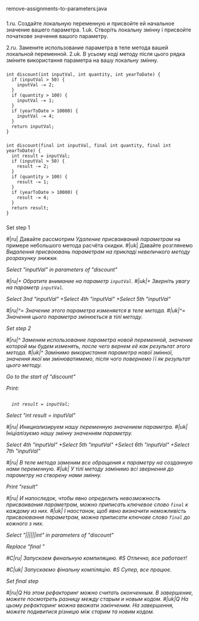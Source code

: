 remove-assignments-to-parameters:java

###

1.ru. Создайте локальную переменную и присвойте ей начальное значение вашего параметра.
1.uk. Створіть локальну змінну і присвойте початкове значення вашого параметру.

2.ru. Замените использование параметра в теле метода вашей локальной переменной.
2.uk. В усьому коді методу після цього рядка зміните використання параметра на вашу локальну змінну.



###

```
int discount(int inputVal, int quantity, int yearToDate) {
  if (inputVal > 50) {
    inputVal -= 2;
  }
  if (quantity > 100) {
    inputVal -= 1;
  }
  if (yearToDate > 10000) {
    inputVal -= 4;
  }
  return inputVal;
}
```

###

```
int discount(final int inputVal, final int quantity, final int yearToDate) {
  int result = inputVal;
  if (inputVal > 50) {
    result -= 2;
  }
  if (quantity > 100) {
    result -= 1;
  }
  if (yearToDate > 10000) {
    result -= 4;
  }
  return result;
}
```

###

Set step 1

#|ru| Давайте рассмотрим <i>Удаление присваиваний параметрам</i> на примере небольшого метода расчёта скидки.
#|uk| Давайте розглянемо <i>Видалення присвоювань параметрам<i> на прикладі невеличкого методу розрахунку знижки.

Select "inputVal" in parameters of "discount"

#|ru|+ Обратите внимание на параметр <code>inputVal</code>.
#|uk|+ Зверніть увагу на параметр <code>inputVal</code>.

Select 3nd "inputVal"
+Select 4th "inputVal"
+Select 5th "inputVal"

#|ru|^= Значение этого параметра изменяется в теле метода.
#|uk|^= Значення цього параметра змінюється в тілі методу.

Set step 2

#|ru|^ Заменим использование параметра новой переменной, значение которой мы будем изменять, после чего вернем её как результат этого метода.
#|uk|^ Замінимо використання параметра нової змінної, значення якої ми змінюватимемо, після чого повернемо її як результат цього методу.

Go to the start of "discount"

Print:
```

  int result = inputVal;
```

Select "int result = inputVal"

#|ru| Инициализируем нашу переменную значением параметра.
#|uk| Ініціалізуємо нашу змінну значенням параметру.

Select 4th "inputVal"
+Select 5th "inputVal"
+Select 6th "inputVal"
+Select 7th "inputVal"

#|ru| В теле метода заменим все обращения к параметру на созданную нами переменную.
#|uk| У тілі методу замінимо всі звернення до параметру на створену нами змінну.

Print "result"

#|ru| И напоследок, чтобы явно определить невозможность присваивания параметрам, можно приписать ключевое слово <code>final</code> к каждому из них.
#|uk| І наостанок, щоб явно визначити неможливість присвоювання параметрам, можна приписати ключове слово <code>final</code> до кожного з них.

Select "||||||int" in parameters of "discount"

Replace "final "

#C|ru| Запускаем финальную компиляцию.
#S Отлично, все работает!

#C|uk| Запускаємо фінальну компіляцію.
#S Супер, все працює.

Set final step

#|ru|Q На этом рефакторинг можно считать оконченным. В завершение, можете посмотреть разницу между старым и новым кодом.
#|uk|Q На цьому рефакторинг можна вважати закінченим. На завершення, можете подивитися різницю між старим та новим кодом.